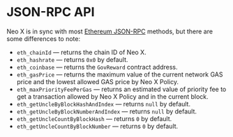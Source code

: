 # JSON-RPC API

Neo X is in sync with most [Ethereum JSON-RPC](https://ethereum.org/en/developers/docs/apis/json-rpc/) methods, but there are some differences to note:

* `eth_chainId` — returns the chain ID of Neo X.
* `eth_hashrate` — returns `0x0` by default.
* `eth_coinbase` — returns the `GovReward` contract address.
* `eth_gasPrice` — returns the maximum value of the current network GAS price and the lowest allowed GAS price by Neo X Policy.
* `eth_maxPriorityFeePerGas` — returns an estimated value of priority fee to get a transaction allowed by Neo X Policy and in the current block.
* `eth_getUncleByBlockHashAndIndex` — returns `null` by default.
* `eth_getUncleByBlockNumberAndIndex` — returns `null` by default.
* `eth_getUncleCountByBlockHash` — returns `0` by default.
* `eth_getUncleCountByBlockNumber` — returns `0` by default.
